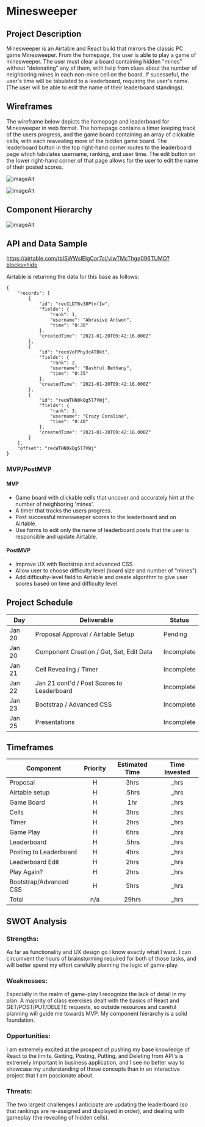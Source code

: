 # Minesweeper

## Project Description

Minesweeper is an Airtable and React build that mirrors the classic PC game Minesweeper. From the homepage, the user is able to play a game of minesweeper. The user must clear a board containing hidden "mines" without "detonating" any of them, with help from clues about the number of neighboring mines in each non-mine cell on the board. If sucesseful, the user's time will be tabulated to a leaderboard, requiring the user's name. (The user will be able to edit the name of their leaderboard standings).

## Wireframes

The wireframe below depicts the homepage and leaderboard for Minesweeper in web format. The homepage contains a timer keeping track of the users progress, and the game board containing an array of clickable cells, with each reavealing more of the hidden game board. The leaderboard button in the top right-hand corner routes to the leaderboard page which tabulates username, ranking, and user time. The edit button on the lower right-hand corner of that page allows for the user to edit the name of their posted scores.

![imageAlt](https://i.ibb.co/RYFCPSB/Screen-Shot-2021-01-20-at-2-47-58-AM.png)
<!--
    https://wireframe.cc/ut5FUe
-->
![imageAlt](https://i.ibb.co/bNYH4rQ/Screen-Shot-2021-01-20-at-3-01-46-AM.png)

## Component Hierarchy

![imageAlt](https://i.imgur.com/PhRA82l.png)

## API and Data Sample

https://airtable.com/tblSWWslEIgCor7aj/viwTMcThgq096TUMO?blocks=hide

Airtable is returning the data for this base as follows:

```
{
    "records": [
        {
            "id": "recCLDT6v38PtnfIw",
            "fields": {
                "rank": 1,
                "username": "Abrasive Antwon",
                "time": "0:30"
            },
            "createdTime": "2021-01-20T09:42:16.000Z"
        },
        {
            "id": "recnVoFPhy3cATBkt",
            "fields": {
                "rank": 2,
                "username": "Bashful Bethany",
                "time": "0:35"
            },
            "createdTime": "2021-01-20T09:42:16.000Z"
        },
        {
            "id": "recWTHN0kQg5l7VWj",
            "fields": {
                "rank": 3,
                "username": "Crazy Coraline",
                "time": "0:40"
            },
            "createdTime": "2021-01-20T09:42:16.000Z"
        }
    ],
    "offset": "recWTHN0kQg5l7VWj"
}

```

### MVP/PostMVP

#### MVP

- Game board with clickable cells that uncover and accurately hint at the number of neighboring 'mines'.
- A timer that tracks the users progress.
- Post successful minesweeper scores to the leaderboard and on Airtable.
- Use forms to edit only the name of leaderboard posts that the user is responsible and update Airtable.

#### PostMVP

- Improve UX with Bootstrap and advanced CSS
- Allow user to choose difficulty level (board size and number of "mines")
- Add difficulty-level field to Airtable and create algorithm to give user scores based on time and difficulty level

## Project Schedule

| Day    | Deliverable                                | Status     |
| ------ | ------------------------------------------ | ---------- |
| Jan 20 | Proposal Approval / Airtable Setup         | Pending    |
| Jan 20 | Component Creation / Get, Set, Edit Data   | Incomplete |
| Jan 21 | Cell Revealing / Timer                     | Incomplete |
| Jan 22 | Jan 21 cont'd / Post Scores to Leaderboard | Incomplete |
| Jan 23 | Bootstrap / Advanced CSS                   | Incomplete |
| Jan 25 | Presentations                              | Incomplete |

## Timeframes

| Component                 | Priority | Estimated Time | Time Invested |
| ------------------------- | :------: | :------------: | :-----------: |
| Proposal                  |    H     |      3hrs      |     _hrs      |
| Airtable setup            |    H     |     .5hrs      |     _hrs      |
| Game Board                |    H     |      1hr       |     _hrs      |
| Cells                     |    H     |      3hrs      |     _hrs      |
| Timer                     |    H     |      2hrs      |     _hrs      |
| Game Play                 |    H     |      6hrs      |     _hrs      |
| Leaderboard               |    H     |     .5hrs      |     _hrs      |
| Posting to Leaderboard    |    H     |      4hrs      |     _hrs      |
| Leaderboard Edit          |    H     |      2hrs      |     _hrs      |
| Play Again?               |    H     |      2hrs      |     _hrs      |
| Bootstrap/Advanced CSS    |    H     |      5hrs      |     _hrs      |
| Total                     |    n/a   |     29hrs      |     _hrs      |

## SWOT Analysis

### Strengths:

As far as functionality and UX design go I know exactly what I want. I can circumvent the hours of brainstorming required for both of those tasks, and will better spend my effort carefully planning the logic of game-play.

### Weaknesses:

Especially in the realm of game-play I recognize the lack of detail in my plan. A majority of class exercises dealt with the basics of React and GET/POST/PUT/DELETE requests, so outside resources and careful planning will guide me towards MVP.  My component hierarchy is a solid foundation.

### Opportunities:

I am extremely excited at the prospect of pushing my base knowledge of React to the limits. Getting, Posting, Putting, and Deleting from API's is extremely important in business application, and I see no better way to showcase my understanding of those concepts than in an interactive project that I am passionate about.

### Threats:

The two largest challenges I anticipate are updating the leaderboard (so that rankings are re-assigned and displayed in order), and dealing with gameplay (the revealing of hidden cells).
